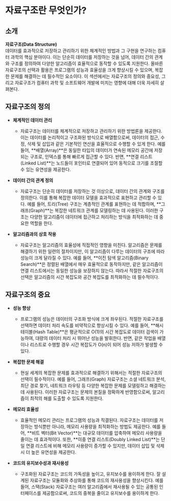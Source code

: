 # 자료구조란 무엇인가?

## 소개

**자료구조(Data Structure)**<br>
데이터를 효과적으로 저장하고 관리하기 위한 체계적인 방법과 그 구현을 연구하는 컴퓨터 과학의 핵심 분야이다.
이는 단순히 데이터를 저장하는 것을 넘어, 데이터 간의 관계와 구조를 정의하여 다양한 알고리즘이 효율적으로 동작할 수 있도록 지원한다.
올바른 자료구조의 선택과 활용은 프로그램의 성능과 효율성을 크게 향상시킬 수 있으며, 복잡한 문제를 해결하는 데 필수적인 요소이다.
이 섹션에서는 자료구조의 정의와 중요성, 그리고 자료구조가 컴퓨터 과학 및 소프트웨어 개발에 미치는 영향에 대해 더욱 자세히 살펴본다.


## 자료구조의 정의

- **체계적인 데이터 관리**
  - 자료구조는 데이터를 체계적으로 저장하고 관리하기 위한 방법론을 제공한다. 이는 데이터를 논리적이고 구조화된 방식으로 배열함으로써, 데이터의 접근, 수정, 삭제 및 삽입과 같은 기본적인 연산을 효율적으로 수행할 수 있게 한다. 예를 들어, **배열(Array)**은 동일한 타입의 데이터가 연속된 메모리 공간에 저장되는 구조로, 인덱스를 통해 빠르게 접근할 수 있다. 반면, **연결 리스트(Linked List)**는 노드들이 포인터로 연결되어 있어 동적으로 크기를 조절할 수 있는 유연성을 제공한다.

- **데이터 간의 관계 정의**

  - 자료구조는 단순히 데이터를 저장하는 것 이상으로, 데이터 간의 관계와 구조를 정의한다. 이를 통해 복잡한 데이터 모델을 효과적으로 표현하고 관리할 수 있다. 예를 들어, 트리(Tree) 구조는 계층적인 관계를 표현하는 데 적합하며, **그래프(Graph)**는 복잡한 네트워크 관계를 모델링하는 데 사용된다. 이러한 구조는 다양한 알고리즘이 데이터에 접근하고 처리하는 방식을 최적화하는 데 중요한 역할을 한다.

- **알고리즘과의 상호 작용**
  - 자료구조는 알고리즘의 효율성에 직접적인 영향을 미친다. 알고리즘은 문제를 해결하기 위한 일련의 절차이지만, 이 알고리즘이 다루는 데이터의 구조에 따라 성능이 크게 달라질 수 있다. 예를 들어, **이진 탐색 알고리즘(Binary Search)**은 정렬된 배열에서 매우 효율적으로 동작하지만, 같은 알고리즘이 연결 리스트에서는 동일한 성능을 보장하지 않는다. 따라서 적절한 자료구조의 선택은 알고리즘의 시간 복잡도와 공간 복잡도를 최적화하는 데 필수적이다.
 

## 자료구조의 중요

- **성능 향상**
  - 프로그램의 성능은 데이터의 구조화 방식에 크게 좌우된다. 적절한 자료구조를 선택하면 데이터 처리 속도를 비약적으로 향상시킬 수 있다. 예를 들어, **해시 테이블(Hash Table)**은 평균적으로 O(1)의 시간 복잡도로 데이터 검색이 가능하여, 대량의 데이터 처리 시 뛰어난 성능을 발휘한다. 반면, 같은 작업을 배열이나 리스트로 수행할 경우 시간 복잡도가 O(n)이 되어 성능 저하가 발생할 수 있다.

- **복잡한 문제 해결**
  - 현실 세계의 복잡한 문제를 효과적으로 해결하기 위해서는 적절한 자료구조의 선택이 필수적이다. 예를 들어, 그래프(Graph) 자료구조는 소셜 네트워크 분석, 최단 경로 찾기, 네트워크 라우팅 등 다양한 복잡한 문제를 모델링하고 해결하는 데 사용된다. 이러한 자료구조는 문제의 본질을 정확하게 반영함으로써, 알고리즘이 최적의 해를 도출할 수 있도록 지원한다.

- **메모리 효율성**
  - 효율적인 메모리 관리는 프로그램의 성능과 직결된다. 자료구조는 데이터를 저장하는 방식뿐만 아니라, 메모리 사용량을 최적화하는 방법도 제공한다. 예를 들어, **비트 벡터(Bit Vector)**는 대규모 데이터를 압축하여 메모리 사용량을 줄이는 데 효과적이다. 또한, **이중 연결 리스트(Doubly Linked List)**는 단일 연결 리스트에 비해 메모리 사용량이 증가할 수 있지만, 데이터 삽입 및 삭제 시 더 높은 유연성을 제공한다.

- **코드의 유지보수성과 재사용성**
  - 구조화된 자료구조는 코드의 가독성을 높이고, 유지보수를 용이하게 한다. 잘 설계된 자료구조는 모듈화와 추상화를 통해 코드의 재사용성을 향상시킨다. 예를 들어, 스택(Stack) 자료구조는 여러 알고리즘에서 재사용될 수 있는 공통된 인터페이스를 제공함으로써, 코드의 중복을 줄이고 유지보수를 용이하게 한다.
